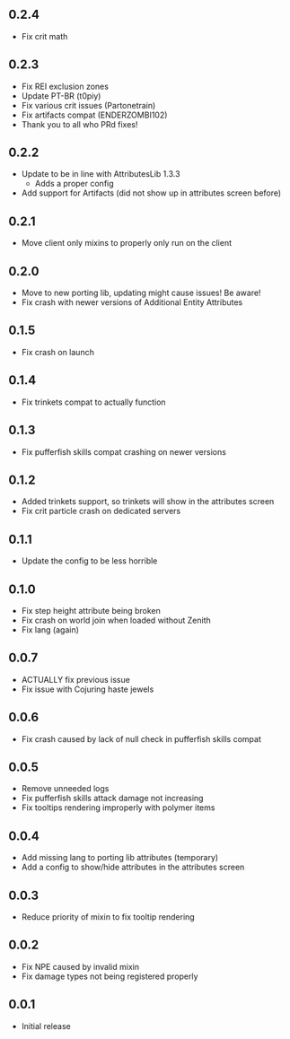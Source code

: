

## 0.2.4
* Fix crit math

## 0.2.3
* Fix REI exclusion zones
* Update PT-BR (t0piy)
* Fix various crit issues (Partonetrain)
* Fix artifacts compat (ENDERZOMBI102)
* Thank you to all who PRd fixes!

## 0.2.2
* Update to be in line with AttributesLib 1.3.3
  * Adds a proper config
* Add support for Artifacts (did not show up in attributes screen before)

## 0.2.1
* Move client only mixins to properly only run on the client

## 0.2.0
* Move to new porting lib, updating might cause issues! Be aware!
* Fix crash with newer versions of Additional Entity Attributes

## 0.1.5
* Fix crash on launch

## 0.1.4
* Fix trinkets compat to actually function

## 0.1.3
* Fix pufferfish skills compat crashing on newer versions

## 0.1.2
* Added trinkets support, so trinkets will show in the attributes screen
* Fix crit particle crash on dedicated servers

## 0.1.1
* Update the config to be less horrible

## 0.1.0
* Fix step height attribute being broken
* Fix crash on world join when loaded without Zenith
* Fix lang (again)

## 0.0.7
* ACTUALLY fix previous issue
* Fix issue with Cojuring haste jewels

## 0.0.6
* Fix crash caused by lack of null check in pufferfish skills compat

## 0.0.5
* Remove unneeded logs
* Fix pufferfish skills attack damage not increasing
* Fix tooltips rendering improperly with polymer items

## 0.0.4
* Add missing lang to porting lib attributes (temporary)
* Add a config to show/hide attributes in the attributes screen

## 0.0.3
* Reduce priority of mixin to fix tooltip rendering

## 0.0.2
* Fix NPE caused by invalid mixin
* Fix damage types not being registered properly

## 0.0.1
* Initial release